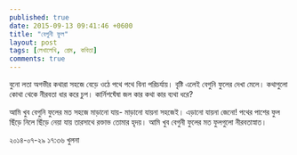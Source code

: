 ```yaml
---
published: true
date: 2015-09-13 09:41:46 +0600
title: "বেগুনী ফুল"
layout: post
tags: [লেখালেখি, প্রেম, কবিতা]
comments: true
---
```

বুনো লতা
অগভীর কথারা সহজে
বেড়ে ওঠে পথে পথে বিনা পরিচর্যায়।
বৃষ্টি এলেই বেগুনি ফুলের দেখা মেলে।
কথাগুলো কোথা থেকে নীরবতা ধার করে চুপ।
কার্নিশঘেঁষা জল কার কথা কার ব্যথা ধরে?

আমি খুব বেগুনি ফুলের মত
সহজে মাড়ানো যায়-
মাড়ানো যায়না সহজেই।
এড়ানো যায়না জেনো!
পথের পাশের ফুল
ছিঁড়ে নিলে ছিঁড়ে নেয়া যায়
তারসাথে রক্তাভ তোমার হৃদয়।
আমি খুব বেগুনী ফুলের মত
ফুলগুলো নীরবতাস্নাত।

২০১৪-০৭-২৯ ১৭:৩৬
খুলনা
